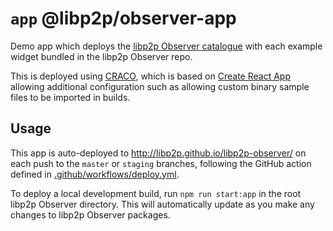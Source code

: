 # `app` @libp2p/observer-app

Demo app which deploys the [libp2p Observer catalogue](../catalogue) with each example widget bundled in the libp2p Observer repo.

This is deployed using [CRACO](https://www.npmjs.com/package/@craco/craco), which is based on [Create React App](https://github.com/facebook/create-react-app/) allowing additional configuration such as allowing custom binary sample files to be imported in builds.

## Usage

This app is auto-deployed to http://libp2p.github.io/libp2p-observer/ on each push to the `master` or `staging` branches, following the GitHub action defined in [.github/workflows/deploy.yml](../../.github/workflows/deploy.yml).

To deploy a local development build, run `npm run start:app` in the root libp2p Observer directory. This will automatically update as you make any changes to libp2p Observer packages.
